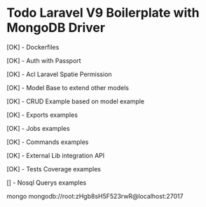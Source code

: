 # Todo Laravel V9 Boilerplate with MongoDB Driver

[OK] - Dockerfiles

[OK] - Auth with Passport

[OK] - Acl Laravel Spatie Permission

[OK] - Model Base to extend other models

[OK] - CRUD Example based on model example

[OK] - Exports examples

[OK] - Jobs examples

[OK] - Commands examples

[OK] - External Lib integration API

[OK] - Tests Coverage examples

[] - Nosql Querys examples

mongo mongodb://root:zHgb8sH5F523rwR@localhost:27017
